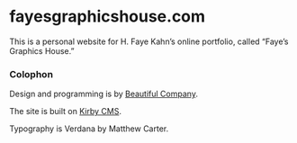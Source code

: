 fayesgraphicshouse.com
======================
This is a personal website for H. Faye Kahn’s online portfolio, called “Faye’s Graphics House.”

### Colophon

Design and programming is by [Beautiful Company](http://beautiful-company.com).

The site is built on [Kirby CMS](http://getkirby.com/).

Typography is Verdana by Matthew Carter.